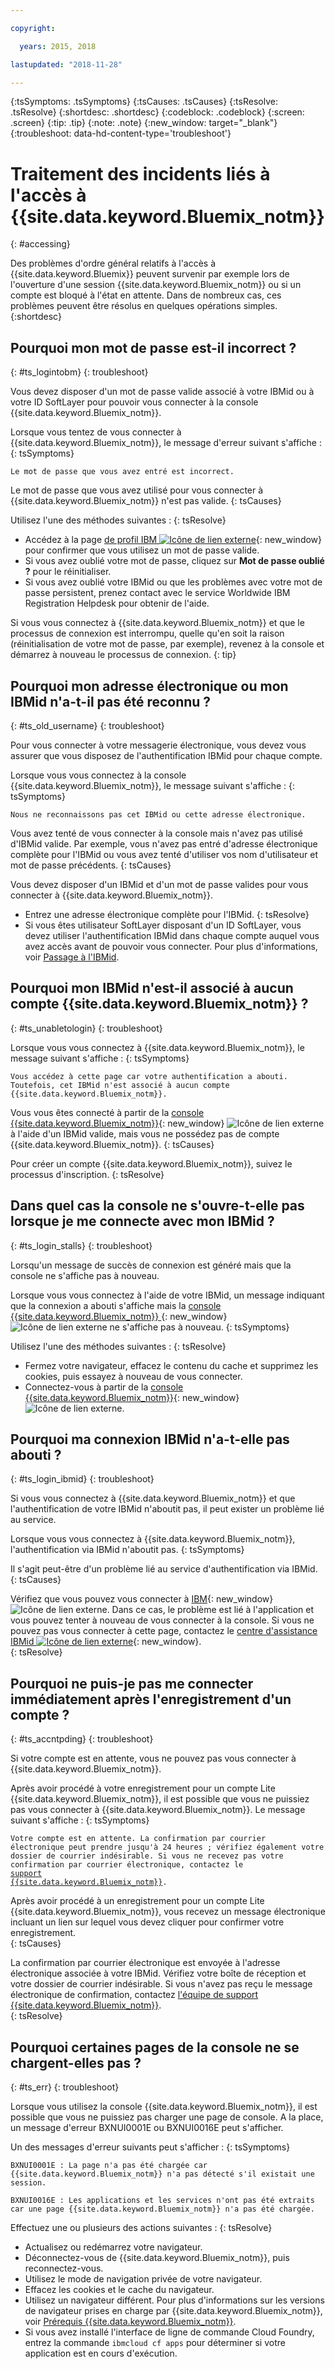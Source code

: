 ```yaml
---

copyright:

  years: 2015, 2018

lastupdated: "2018-11-28"

---
```


{:tsSymptoms: .tsSymptoms}
{:tsCauses: .tsCauses}
{:tsResolve: .tsResolve}
{:shortdesc: .shortdesc}
{:codeblock: .codeblock}
{:screen: .screen}
{:tip: .tip}
{:note: .note}
{:new_window: target="_blank"}
{:troubleshoot: data-hd-content-type='troubleshoot'}


# Traitement des incidents liés à l'accès à {{site.data.keyword.Bluemix_notm}}
{: #accessing}

Des problèmes d'ordre général relatifs à l'accès à {{site.data.keyword.Bluemix}} peuvent survenir par exemple lors de l'ouverture d'une session {{site.data.keyword.Bluemix_notm}} ou si un compte est bloqué à l'état en attente. Dans de nombreux cas, ces problèmes peuvent être résolus en quelques opérations simples.
{:shortdesc}


## Pourquoi mon mot de passe est-il incorrect ?
{: #ts_logintobm}
{: troubleshoot}

Vous devez disposer d'un mot de passe valide associé à votre IBMid ou à votre ID SoftLayer pour pouvoir vous connecter à la console {{site.data.keyword.Bluemix_notm}}.

Lorsque vous tentez de vous connecter à {{site.data.keyword.Bluemix_notm}}, le message d'erreur suivant s'affiche :
{: tsSymptoms}

`Le mot de passe que vous avez entré est incorrect.`

Le mot de passe que vous avez utilisé pour vous connecter à {{site.data.keyword.Bluemix_notm}} n'est pas valide.
{: tsCauses}

Utilisez l'une des méthodes suivantes :
{: tsResolve}
 * Accédez à la page [de profil IBM ![Icône de lien externe](../icons/launch-glyph.svg "Icône de lien externe")](https://myibm.ibm.com/dashboard/){: new_window} pour confirmer que vous utilisez un mot de passe valide.
 * Si vous avez oublié votre mot de passe, cliquez sur **Mot de passe oublié ?** pour le réinitialiser.
 * Si vous avez oublié votre IBMid ou que les problèmes avec votre mot de passe persistent, prenez contact avec le service Worldwide IBM Registration Helpdesk pour obtenir de l'aide.

Si vous vous connectez à {{site.data.keyword.Bluemix_notm}} et que le processus de connexion est interrompu, quelle qu'en soit la raison (réinitialisation de votre mot de passe, par exemple), revenez à la console et démarrez à nouveau le processus de connexion.
{: tip}


## Pourquoi mon adresse électronique ou mon IBMid n'a-t-il pas été reconnu ?
{: #ts_old_username}
{: troubleshoot}

Pour vous connecter à votre messagerie électronique, vous devez vous assurer que vous disposez de l'authentification IBMid pour chaque compte.

Lorsque vous vous connectez à la console {{site.data.keyword.Bluemix_notm}}, le message suivant s'affiche :
{: tsSymptoms}

`Nous ne reconnaissons pas cet IBMid ou cette adresse électronique. `

Vous avez tenté de vous connecter à la console mais n'avez pas utilisé d'IBMid valide. Par exemple, vous n'avez pas entré d'adresse électronique complète pour l'IBMid ou vous avez tenté d'utiliser vos nom d'utilisateur et mot de passe précédents.
{: tsCauses}

Vous devez disposer d'un IBMid et d'un mot de passe valides pour vous connecter à {{site.data.keyword.Bluemix_notm}}.

 * Entrez une adresse électronique complète pour l'IBMid.
 {: tsResolve}
 * Si vous êtes utilisateur SoftLayer disposant d'un ID SoftLayer, vous devez utiliser l'authentification IBMid dans chaque compte auquel vous avez accès avant de pouvoir vous connecter. Pour plus d'informations, voir [Passage à l'IBMid](/docs/account?topic=account-unifyingaccounts).


## Pourquoi mon IBMid n'est-il associé à aucun compte {{site.data.keyword.Bluemix_notm}} ?
{: #ts_unabletologin}
{: troubleshoot}

Lorsque vous vous connectez à {{site.data.keyword.Bluemix_notm}}, le message suivant s'affiche :
{: tsSymptoms}

`Vous accédez à cette page car votre authentification a abouti. Toutefois, cet IBMid n'est associé à aucun compte {{site.data.keyword.Bluemix_notm}}.`

Vous vous êtes connecté à partir de la [console {{site.data.keyword.Bluemix_notm}}](https://{DomainName}){: new_window} ![Icône de lien externe](../icons/launch-glyph.svg "Icône de lien externe") à l'aide d'un IBMid valide, mais vous ne possédez pas de compte {{site.data.keyword.Bluemix_notm}}.
{: tsCauses}

Pour créer un compte {{site.data.keyword.Bluemix_notm}}, suivez le processus d'inscription.
{: tsResolve}


## Dans quel cas la console ne s'ouvre-t-elle pas lorsque je me connecte avec mon IBMid ?
{: #ts_login_stalls}
{: troubleshoot}

Lorsqu'un message de succès de connexion est généré mais que la console ne s'affiche pas à nouveau.

Lorsque vous vous connectez à l'aide de votre IBMid, un message indiquant que la connexion a abouti s'affiche mais la [console {{site.data.keyword.Bluemix_notm}} ](https://{DomainName}){: new_window} ![Icône de lien externe](../icons/launch-glyph.svg "Icône de lien externe") ne s'affiche pas à nouveau.
{: tsSymptoms}

Utilisez l'une des méthodes suivantes :
{: tsResolve}
 * Fermez votre navigateur, effacez le contenu du cache et supprimez les cookies, puis essayez à nouveau de vous connecter.
 * Connectez-vous à partir de la [console {{site.data.keyword.Bluemix_notm}}](https://{DomainName}){: new_window} ![Icône de lien externe](../icons/launch-glyph.svg "Icône de lien externe").


## Pourquoi ma connexion IBMid n'a-t-elle pas abouti ?
{: #ts_login_ibmid}
{: troubleshoot}

Si vous vous connectez à {{site.data.keyword.Bluemix_notm}} et que l'authentification de votre IBMid n'aboutit pas, il peut exister un problème lié au service.

Lorsque vous vous connectez à {{site.data.keyword.Bluemix_notm}}, l'authentification via IBMid n'aboutit pas.
{: tsSymptoms}

Il s'agit peut-être d'un problème lié au service d'authentification via IBMid.
{: tsCauses}

Vérifiez que vous pouvez vous connecter à [IBM](https://idaas.iam.ibm.com/idaas/mtfim/sps/authsvc?PolicyId=urn:ibm:security:authentication:asf:basicldapuser){: new_window} ![Icône de lien externe](../icons/launch-glyph.svg "Icône de lien externe"). Dans ce cas, le problème est lié à l'application et vous pouvez tenter à nouveau de vous connecter à la console. Si vous ne pouvez pas vous connecter à cette page, contactez le [centre d'assistance IBMid ![Icône de lien externe](../icons/launch-glyph.svg "Icône de lien externe")](https://www.ibm.com/ibmid/myibm/help/us/helpdesk.html){: new_window}.  
{: tsResolve}


## Pourquoi ne puis-je pas me connecter immédiatement après l'enregistrement d'un compte ?
{: #ts_accntpding}
{: troubleshoot}

Si votre compte est en attente, vous ne pouvez pas vous connecter à {{site.data.keyword.Bluemix_notm}}.

Après avoir procédé à votre enregistrement pour un compte Lite {{site.data.keyword.Bluemix_notm}}, il est possible que vous ne puissiez pas vous connecter à {{site.data.keyword.Bluemix_notm}}. Le message suivant s'affiche :
{: tsSymptoms}

<code>Votre compte est en attente. La confirmation par courrier électronique peut prendre jusqu'à 24 heures ; vérifiez également votre dossier de courrier indésirable. Si vous ne recevez pas votre confirmation par courrier électronique, contactez le <a href="http://ibm.biz/bluemixsupport.com" target="_blank">support {{site.data.keyword.Bluemix_notm}}</a>.</code>

Après avoir procédé à un enregistrement pour un compte Lite {{site.data.keyword.Bluemix_notm}}, vous recevez un message électronique incluant un lien sur lequel vous devez cliquer pour confirmer votre enregistrement.  
{: tsCauses}

La confirmation par courrier électronique est envoyée à l'adresse électronique associée à votre IBMid. Vérifiez votre boîte de réception et votre dossier de courrier indésirable. Si vous n'avez pas reçu le message électronique de confirmation, contactez [l'équipe de support {{site.data.keyword.Bluemix_notm}}](/docs/get-support?topic=get-support-getting-customer-support).  
{: tsResolve}


## Pourquoi certaines pages de la console ne se chargent-elles pas ?
{: #ts_err}
{: troubleshoot}

Lorsque vous utilisez la console {{site.data.keyword.Bluemix_notm}}, il est possible que vous ne puissiez pas charger une page de console. A la place, un message d'erreur BXNUI0001E ou BXNUI0016E peut s'afficher.

Un des messages d'erreur suivants peut s'afficher :
{: tsSymptoms}

`BXNUI0001E : La page n'a pas été chargée car {{site.data.keyword.Bluemix_notm}} n'a pas détecté s'il existait une session.`

`BXNUI0016E : Les applications et les services n'ont pas été extraits car une page {{site.data.keyword.Bluemix_notm}} n'a pas été chargée.`

Effectuez une ou plusieurs des actions suivantes :
{: tsResolve}

  * Actualisez ou redémarrez votre navigateur.
  * Déconnectez-vous de {{site.data.keyword.Bluemix_notm}}, puis reconnectez-vous.
  * Utilisez le mode de navigation privée de votre navigateur.
  * Effacez les cookies et le cache du navigateur.
  * Utilisez un navigateur différent. Pour plus d'informations sur les versions de navigateur prises en charge par {{site.data.keyword.Bluemix_notm}}, voir [Prérequis {{site.data.keyword.Bluemix_notm}}](/docs/overview?topic=overview-prereqs-platform).
  * Si vous avez installé l'interface de ligne de commande Cloud Foundry, entrez la commande `ibmcloud cf apps` pour déterminer si votre application est en cours d'exécution.
